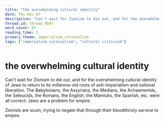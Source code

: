 ```yaml
---
title: "the overwhelming cultural identity"
date: Thu Dec 07
description: "Can't wait for Zionism to die out, and for the overwhelming cultural identity of Jews to return to its millennia-old roots of anti-imperialism and national..."
thread_id: thread_0597
word_count: 67
reading_time: 1
primary_theme: imperialism_colonialism
tags: ["imperialism_colonialism", "cultural criticism"]
---
```


# the overwhelming cultural identity

Can't wait for Zionism to die out, and for the overwhelming cultural identity of Jews to return to its millennia-old roots of anti-imperialism and national liberation. The Babylonians, the Assyrians, the Medians, the Achaemenids, the Seleucids, the Romans, the English, the Mamluks, the Spanish, etc. were all correct: Jews are a problem for empire.

Zionists are scum, trying to negate that through their bloodthirsty service to empire.
